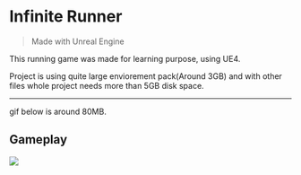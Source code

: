 # Infinite Runner
> Made with Unreal Engine

This running game was made for learning purpose, using UE4.

Project is using quite large enviorement pack(Around 3GB) and with other files whole project needs more than 5GB disk space.

***
gif below is around 80MB.
## Gameplay
![](Intro.gif)